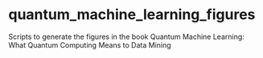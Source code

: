 quantum_machine_learning_figures
================================

Scripts to generate the figures in the book Quantum Machine Learning: What Quantum Computing Means to Data Mining
